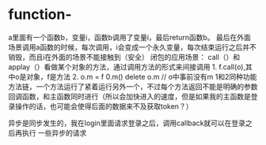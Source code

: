# function-
a里面有一个函数b，变量i，函数b调用了变量i，最后return函数b。
最后在外面场景调用a函数的时候，每次调用，i会变成一个永久变量，每次结束运行之后并不销毁，而且i在外面的场景不能接触到（安全）
闭包的应用场景：
call（）和applay（）看做某个对象的方法，通过调用方法的形式来间接调用
1. 
f.call(o),其中o是对象，f是方法
2.
o.m = f
0.m()
delete o.m  // o中事前没有m
1和2同种功能
方法链，一个方法运行了紧着运行另外一个，不过每个方法返回不能是明确的参数
回调函数，和主函数同时进行（所以会加快进入的速度，但是如果我的主函数是登录操作的话，也可能会使得后面的数据来不及获取token？）

异步是同步发生的，我在login里面请求登录之后，调用callback就可以在登录之后再执行 一些异步的请求

